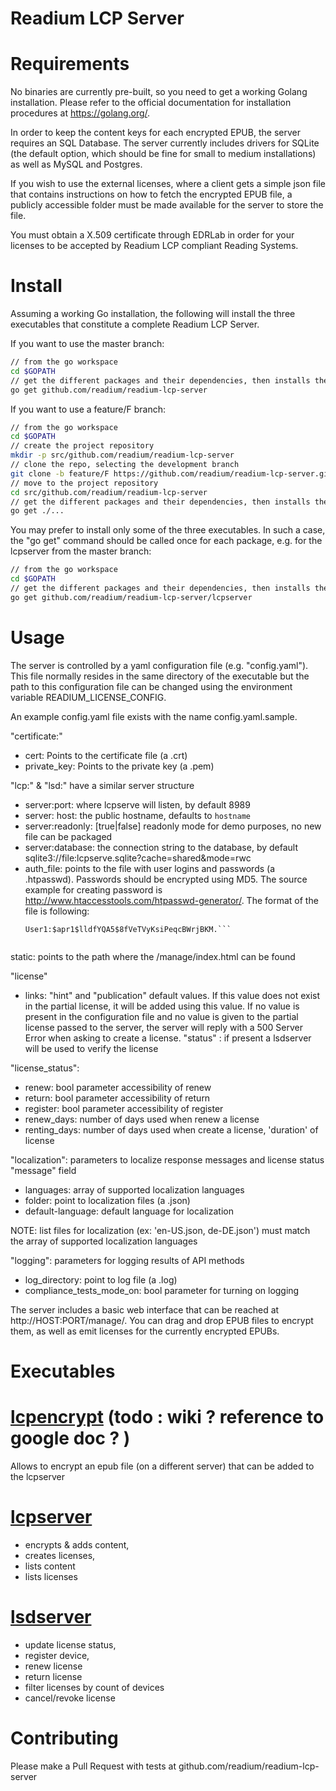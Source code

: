 Readium LCP Server
==================

Requirements
============

No binaries are currently pre-built, so you need to get a working Golang installation. Please refer to the official documentation for
installation procedures at https://golang.org/.

In order to keep the content keys for each encrypted EPUB, the server requires an SQL Database. The server currently includes drivers
for SQLite (the default option, which should be fine for small to medium installations) as well as MySQL and Postgres.

If you wish to use the external licenses, where a client gets a simple json file that contains instructions on how to fetch the encrypted EPUB file,
a publicly accessible folder must be made available for the server to store the file.

You must obtain a X.509 certificate through EDRLab in order for your licenses to be accepted by Readium LCP compliant Reading Systems.

Install
=======

Assuming a working Go installation, the following will install the three executables that constitute a complete Readium LCP Server.

If you want to use the master branch:
```sh
// from the go workspace
cd $GOPATH
// get the different packages and their dependencies, then installs the packages
go get github.com/readium/readium-lcp-server
```

If you want to use a feature/F branch:
```sh
// from the go workspace
cd $GOPATH
// create the project repository
mkdir -p src/github.com/readium/readium-lcp-server
// clone the repo, selecting the development branch
git clone -b feature/F https://github.com/readium/readium-lcp-server.git src/github.com/readium/readium-lcp-server
// move to the project repository
cd src/github.com/readium/readium-lcp-server
// get the different packages and their dependencies, then installs the packages (dot / triple dot pattern)
go get ./...
```

You may prefer to install only some of the three executables. 
In such a case, the "go get" command should be called once for each package, e.g. for the lcpserver from the master branch:
```sh
// from the go workspace
cd $GOPATH
// get the different packages and their dependencies, then installs the packages
go get github.com/readium/readium-lcp-server/lcpserver
```

Usage
=====

The server is controlled by a yaml configuration file (e.g. "config.yaml").  
This file normally resides in the same directory of the executable but the path to this configuration file can be changed using the environment variable READIUM_LICENSE_CONFIG. 

An example config.yaml file exists with the name config.yaml.sample.

"certificate:"				
- cert: Points to the certificate file (a .crt)
- private_key: Points to the private key (a .pem)

"lcp:" & "lsd:" have a similar server structure 
- server:port: where lcpserve will listen, by default 8989
- server: host: the public hostname, defaults to `hostname`
- server:readonly: [true|false] readonly mode for demo purposes, no new file can be packaged
- server:database: the connection string to the database, by default sqlite3://file:lcpserve.sqlite?cache=shared&mode=rwc
- auth_file: points to the file with user logins and passwords (a .htpasswd). Passwords should be encrypted using MD5.
	The source example for creating password is http://www.htaccesstools.com/htpasswd-generator/. 
	The format of the file is following:
	```User:$apr1$OMWGq53X$Qf17b.ezwEM947Vrr/oTh0
	User1:$apr1$lldfYQA5$8fVeTVyKsiPeqcBWrjBKM.```


static: points to the path where the /manage/index.html can be found

"license"
 - links:
	"hint" and "publication" default values.  If this value does not exist in the partial license, it will be added using this value.  If no value is present in the configuration file and no value is given to the partial license passed to the server, the server will reply with a 500 Server Error when asking to create a license. 
	"status" : if present a lsdserver will be used to verify the license

"license_status": 
- renew: bool parameter accessibility of renew 
- return: bool parameter accessibility of return 
- register: bool parameter accessibility of register 
- renew_days: number of days used when renew a license
- renting_days: number of days used when create a license, 'duration' of license

"localization": parameters to localize response messages and license status "message" field 
- languages: array of supported localization languages
- folder: point to localization files (a .json)
- default-language: default language for localization

NOTE: list files for localization (ex: 'en-US.json, de-DE.json') must match the array of supported localization languages

"logging": parameters for logging results of API methods
- log_directory: point to log file (a .log)
- compliance_tests_mode_on: bool parameter for turning on logging

The server includes a basic web interface that can be reached at http\://HOST:PORT/manage/. You can drag and drop EPUB files to encrypt them,
as well as emit licenses for the currently encrypted EPUBs.

Executables
===========

# [lcpencrypt]   (todo : wiki ? reference to google doc ? )

Allows to encrypt an epub file (on a different server) that can be added to the lcpserver 

# [lcpserver]

* encrypts & adds content, 
* creates licenses, 
* lists content 
* lists licenses

# [lsdserver]

* update license status, 
* register device, 
* renew license
* return license
* filter licenses by count of devices
* cancel/revoke license

Contributing
============
Please make a Pull Request with tests at github.com/readium/readium-lcp-server


[lcpencrypt]:<https://github.com/readium/readium-lcp-server/wiki>
[lcpserver]:<https://github.com/readium/readium-lcp-server/wiki>
[lsdserver]:<https://github.com/readium/readium-lcp-server/wiki>
